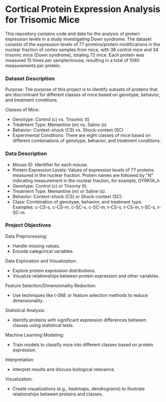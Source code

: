 # Cortical Protein Expression Analysis for Trisomic Mice
This repository contains code and data for the analysis of protein expression levels in a study investigating Down syndrome. The dataset consists of the expression levels of 77 proteins/protein modifications in the nuclear fraction of cortex samples from mice, with 38 control mice and 34 trisomic mice (Down syndrome), totaling 72 mice. Each protein was measured 15 times per sample/mouse, resulting in a total of 1080 measurements per protein.

### Dataset Description
Purpose: The purpose of this project is to identify subsets of proteins that are discriminant for different classes of mice based on genotype, behavior, and treatment conditions.

Classes of Mice:
- Genotype: Control (c) vs. Trisomic (t)
- Treatment Type: Memantine (m) vs. Saline (s)
- Behavior: Context-shock (CS) vs. Shock-context (SC)
- Experimental Conditions: There are eight classes of mice based on different combinations of genotype, behavior, and treatment conditions.

### Data Description
- Mouse ID: Identifier for each mouse.
- Protein Expression Levels: Values of expression levels of 77 proteins measured in the nuclear fraction. Protein names are followed by "N" indicating measurement in the nuclear fraction, for example, DYRK1A_n.
- Genotype: Control (c) or Trisomy (t).
- Treatment Type: Memantine (m) or Saline (s).
- Behavior: Context-shock (CS) or Shock-context (SC).
- Class: Combination of genotype, behavior, and treatment type. Examples: c-CS-s, c-CS-m, c-SC-s, c-SC-m, t-CS-s, t-CS-m, t-SC-s, t-SC-m.

### Project Objectives
Data Preprocessing:
- Handle missing values.
- Encode categorical variables.

Data Exploration and Visualization:
- Explore protein expression distributions.
- Visualize relationships between protein expression and other variables.

Feature Selection/Dimensionality Reduction:
- Use techniques like t-SNE or feature selection methods to reduce dimensionality.

Statistical Analysis:
- Identify proteins with significant expression differences between classes using statistical tests.

Machine Learning Modeling:
- Train models to classify mice into different classes based on protein expression.

Interpretation:
- Interpret results and discuss biological relevance.

Visualization:
- Create visualizations (e.g., heatmaps, dendrograms) to illustrate relationships between proteins and classes.
